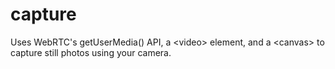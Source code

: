 # capture
Uses WebRTC's getUserMedia() API, a &lt;video> element, and a &lt;canvas> to capture still photos using your camera.

